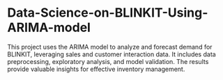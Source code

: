 # Data-Science-on-BLINKIT-Using-ARIMA-model
This project uses the ARIMA model to analyze and forecast demand for BLINKIT, leveraging sales and customer interaction data. It includes data preprocessing, exploratory analysis, and model validation. The results provide valuable insights for effective inventory management.
